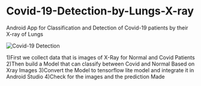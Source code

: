 # Covid-19-Detection-by-Lungs-X-ray
Android App for Classification and Detection of Covid-19 patients by their X-ray of Lungs

![Covid-19 Detection](https://user-images.githubusercontent.com/37294597/82539078-6a458100-9b6a-11ea-9c03-556ace8dc10f.gif)

1)First we collect data that is images of X-Ray for Normal and Covid Patients 
2)Then build a Model that can classify between Covid and Normal Based on Xray Images
3)Convert the Model to tensorflow lite model and integrate it in Android Studio
4)Check for the images and the prediction Made
